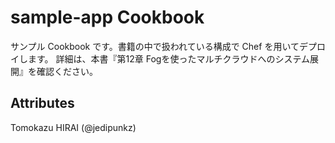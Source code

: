 sample-app Cookbook
=========================
サンプル Cookbook です。書籍の中で扱われている構成で Chef を用いてデプロイします。
詳細は、本書『第12章 Fogを使ったマルチクラウドへのシステム展開』を確認ください。

Attributes
----------
Tomokazu HIRAI (@jedipunkz)

